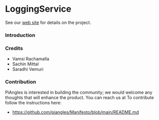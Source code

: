 LoggingService
=================
See our [web site](https://www.piangles.org) for details on the project.

### Introduction ###
	
### Credits ### 
- Vamsi Rachamalla
- Sachin Mittal
- Saradhi Vemuri

### Contribution ###
PiAngles is interested in building the community; we would welcome any thoughts that will enhance the product. You can reach us at 
To contribute follow the instructions here:
 * https://github.com/piangles/Manifesto/blob/main/README.md
